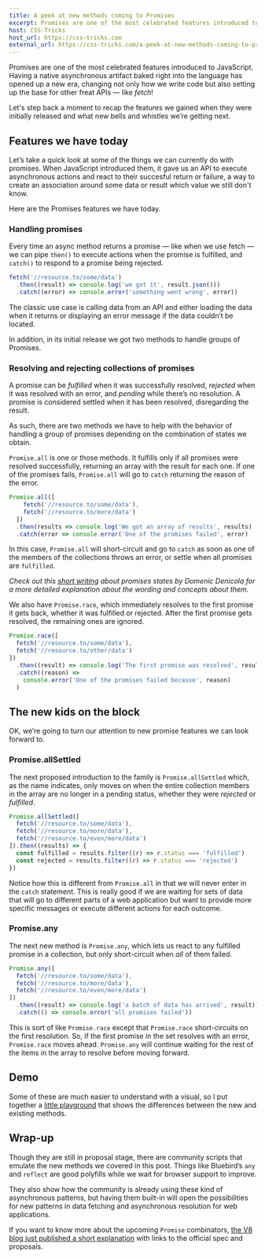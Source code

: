```yaml
---
title: A peek at new methods coming to Promises
excerpt: Promises are one of the most celebrated features introduced to JavaScript. Having a native asynchronous artifact baked right into the language has opened up a new era, changing not only how we write code but also setting up the base for other freat APIs — like fetch! Let's step back a moment to recap the features we gained when they were initially released and what new bells and whistles we’re getting next.
host: CSS-Tricks
host_url: https://css-tricks.com
external_url: https://css-tricks.com/a-peek-at-new-methods-coming-to-promises/
---
```


Promises are one of the most celebrated features introduced to JavaScript. Having a native asynchronous artifact baked right into the language has opened up a new era, changing not only how we write code but also setting up the base for other freat APIs — like _fetch_!

Let's step back a moment to recap the features we gained when they were initially released and what new bells and whistles we’re getting next.

## Features we have today

Let’s take a quick look at some of the things we can currently do with promises. When JavaScript introduced them, it gave us an API to execute asynchronous actions and react to their succesful return or failure, a way to create an association around some data or result which value we still don't know.

Here are the Promises features we have today.

### Handling promises

Every time an async method returns a promise — like when we use fetch — we can pipe `then()` to execute actions when the promise is fulfilled, and `catch()` to respond to a promise being rejected.

```js
fetch('//resource.to/some/data')
  .then((result) => console.log('we got it', result.json()))
  .catch((error) => console.error('something went wrong', error))
```

The classic use case is calling data from an API and either loading the data when it returns or displaying an error message if the data couldn’t be located.

In addition, in its initial release we got two methods to handle groups of Promises.

### Resolving and rejecting collections of promises

A promise can be _fulfilled_ when it was successfully resolved, _rejected_ when it was resolved with an error, and _pending_ while there’s no resolution. A promise is considered settled when it has been resolved, disregarding the result.

As such, there are two methods we have to help with the behavior of handling a group of promises depending on the combination of states we obtain.

`Promise.all` is one or those methods. It fulfills only if all promises were resolved successfully, returning an array with the result for each one. If one of the promises fails, `Promise.all` will go to `catch` returning the reason of the error.

```js
Promise.all([
    fetch('//resource.to/some/data'),
    fetch('//resource.to/more/data')
  ])
  .then(results => console.log('We got an array of results', results)
  .catch(error => console.error('One of the promises failed', error)
```

In this case, `Promise.all` will short-circuit and go to `catch` as soon as one of the members of the collections throws an error, or settle when all promises are `fulfilled`.

_Check out this [short writing](https://github.com/domenic/promises-unwrapping/blob/master/docs/states-and-fates.md) about promises states by Domenic Denicola for a more detailed explanation about the wording and concepts about them._

We also have `Promise.race`, which immediately resolves to the first promise it gets back, whether it was fulfilled or rejected. After the first promise gets resolved, the remaining ones are ignored.

```js
Promise.race([
  fetch('//resource.to/some/data'),
  fetch('//resource.to/other/data')
])
  .then((result) => console.log('The first promise was resolved', result))
  .catch((reason) =>
    console.error('One of the promises failed because', reason)
  )
```

## The new kids on the block

OK, we’re going to turn our attention to new promise features we can look forward to.

### Promise.allSettled

The next proposed introduction to the family is `Promise.allSettled` which, as the name indicates, only moves on when the entire collection members in the array are no longer in a pending status, whether they were _rejected_ or _fulfilled_.

```js
Promise.allSettled([
  fetch('//resource.to/some/data'),
  fetch('//resource.to/more/data'),
  fetch('//resource.to/even/more/data')
]).then((results) => {
  const fulfilled = results.filter((r) => r.status === 'fulfilled')
  const rejected = results.filter((r) => r.status === 'rejected')
})
```

Notice how this is different from `Promise.all` in that we will never enter in the `catch` statement. This is really good if we are waiting for sets of data that will go to different parts of a web application but want to provide more specific messages or execute different actions for each outcome.

### Promise.any

The next new method is `Promise.any`, which lets us react to any fulfilled promise in a collection, but only short-circuit when _all_ of them failed.

```js
Promise.any([
  fetch('//resource.to/some/data'),
  fetch('//resource.to/more/data'),
  fetch('//resource.to/even/more/data')
])
  .then((result) => console.log('a batch of data has arrived', result))
  .catch(() => console.error('all promises failed'))
```

This is sort of like `Promise.race` except that `Promise.race` short-circuits on the first resolution. So, if the first promise in the set resolves with an error, `Promise.race` moves ahead. `Promise.any` will continue waiting for the rest of the items in the array to resolve before moving forward.

## Demo

Some of these are much easier to understand with a visual, so I put together a [little playground](https://promise-combinators.netlify.com/) that shows the differences between the new and existing methods.

## Wrap-up

Though they are still in proposal stage, there are community scripts that emulate the new methods we covered in this post. Things like Bluebird’s `any` and `reflect` are good polyfills while we wait for browser support to improve.

They also show how the community is already using these kind of asynchronous patterns, but having them built-in will open the possibilities for new patterns in data fetching and asynchronous resolution for web applications.

If you want to know more about the upcoming `Promise` combinators, [the V8 blog just published a short explanation](https://v8.dev/features/promise-combinators) with links to the official spec and proposals.
